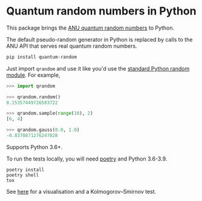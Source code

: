 # Quantum random numbers in Python

This package brings the [ANU quantum random numbers][anu] to Python.

The default pseudo-random generator in Python is replaced by calls to the
ANU API that serves real quantum random numbers.

```bash
pip install quantum-random
```

Just import `qrandom` and use it like you'd use the
[standard Python random module][pyrandom]. For example,

```python
>>> import qrandom

>>> qrandom.random()
0.15357449726583722

>>> qrandom.sample(range(10), 2)
[6, 4]

>>> qrandom.gauss(0.0, 1.0)
-0.8370871276247828
```

Supports Python 3.6+.

To run the tests locally, you will need [poetry][poetry] and Python 3.6-3.9.

```
poetry install
poetry shell
tox
```

See [here](./docs/uniform.md) for a visualisation and a Kolmogorov–Smirnov test.

[anu]: https://qrng.anu.edu.au
[pyrandom]: https://docs.python.org/3.9/library/random.html
[poetry]: https://python-poetry.org
